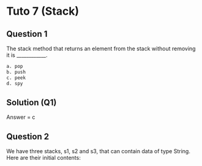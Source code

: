 # Tuto 7 (Stack)

## Question 1
The stack method that returns an element from the stack without removing it is ____________.
```bash
a. pop
b. push
c. peek
d. spy
```
## Solution (Q1)
Answer = c

## Question 2
We have three stacks, s1, s2 and s3, that can contain data of type String. Here are their initial contents:
